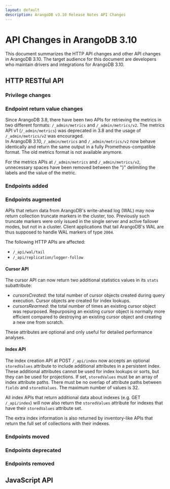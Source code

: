 ```yaml
---
layout: default
description: ArangoDB v3.10 Release Notes API Changes
---
```

API Changes in ArangoDB 3.10
============================

This document summarizes the HTTP API changes and other API changes in ArangoDB 3.10.
The target audience for this document are developers who maintain drivers and
integrations for ArangoDB 3.10.

## HTTP RESTful API

### Privilege changes

### Endpoint return value changes

Since ArangoDB 3.8, there have been two APIs for retrieving the metrics in two different formats: `/_admin/metrics` and `/_admin/metrics/v2`. The metrics API v1 (`/_admin/metrics`) was deprecated in 3.8 and the usage of `/_admin/metrics/v2` was encouraged.  
In ArangoDB 3.10, `/_admin/metrics` and `/_admin/metrics/v2` now behave identically and return the same output in a fully Prometheus-compatible format. The old metrics format is not available anymore.

For the metrics APIs at `/_admin/metrics` and `/_admin/metrics/v2`, unnecessary spaces have been removed between the "}" delimiting the labels and the value of the metric.


### Endpoints added

### Endpoints augmented

APIs that return data from ArangoDB's write-ahead log (WAL) may now return
collection truncate markers in the cluster, too. Previously such truncate
markers were only issued in the single server and active failover modes, but not
in a cluster. Client applications that tail ArangoDB's WAL are thus supposed
to handle WAL markers of type `2004`.

The following HTTP APIs are affected:
* `/_api/wal/tail`
* `/_api/replication/logger-follow`

#### Cursor API

The cursor API can now return two additional statistics values in its `stats` subattribute:

* *cursorsCreated*: the total number of cursor objects created during query execution. Cursor
  objects are created for index lookups.
* *cursorsRearmed*: the total number of times an existing cursor object was repurposed. 
  Repurposing an existing cursor object is normally more efficient compared to destroying an 
  existing cursor object and creating a new one from scratch.

These attributes are optional and only useful for detailed performance analyses.

#### Index API

The index creation API at POST `/_api/index` now accepts an optional `storedValues` 
attribute to include additional attributes in a persistent index.
These additional attributes cannot be used for index lookups or sorts, but they
can be used for projections.
If set, `storedValues` must be an array of index attribute paths. There must be no
overlap of attribute paths between `fields` and `storedValues`. The maximum number
of values is 32.

All index APIs that return additional data about indexes (e.g. GET `/_api/index`)
will now also return the `storedValues` attribute for indexes that have their
`storedValues` attribute set.

The extra index information is also returned by inventory-like APIs that return
the full set of collections with their indexes.


### Endpoints moved

### Endpoints deprecated

### Endpoints removed

## JavaScript API
